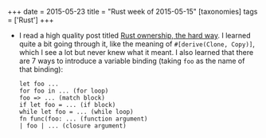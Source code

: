 +++
date = 2015-05-23
title = "Rust week of 2015-05-15"
[taxonomies]
tags = ['Rust']
+++

-   I read a high quality post titled [Rust ownership, the hard way]. I
    learned quite a bit going through it, like the meaning of
    `#[derive(Clone, Copy)]`, which I see a lot but never knew what it
    meant. I also learned that there are 7 ways to introduce a variable
    binding (taking `foo` as the name of that binding):

        let foo ...
        for foo in ... (for loop)
        foo => ... (match block)
        if let foo = ... (if block)
        while let foo = ... (while loop)
        fn func(foo: ... (function argument)
        | foo | ... (closure argument)

  [Rust ownership, the hard way]: http://chrismorgan.info/blog/rust-ownership-the-hard-way.html
